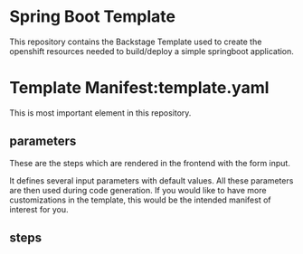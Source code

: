 # Spring Boot Template
This repository contains the Backstage Template used to create the openshift resources needed to build/deploy a simple springboot application.

# Template Manifest:template.yaml

This is most important element in this repository. 

## parameters

These are the steps which are rendered in the frontend with the form input.

It defines several input parameters with default values.
All these parameters are then used during code generation. If you would like to have more customizations in the template, this would be the intended manifest of interest for you.


## steps
